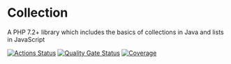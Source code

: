# Collection
A PHP 7.2+ library which includes the basics of collections in Java and lists in JavaScript

[![Actions Status](https://github.com/WaZeR-Adrien/PHPCollection/workflows/CI/badge.svg)](https://github.com/WaZeR-Adrien/PHPCollection/actions)
[![Quality Gate Status](https://sonar.adrien-martineau.fr/api/project_badges/measure?project=PHPCollection&metric=alert_status)](https://sonar.adrien-martineau.fr/dashboard?id=PHPCollection)
[![Coverage](https://sonar.adrien-martineau.fr/api/project_badges/measure?project=PHPCollection&metric=coverage)](https://sonar.adrien-martineau.fr/dashboard?id=PHPCollection)
